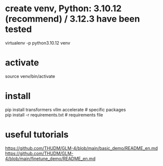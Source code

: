 # create venv, Python: 3.10.12 (recommend) / 3.12.3 have been tested
virtualenv -p python3.10.12 venv

# activate
source venv/bin/activate

# install
pip install transformers vllm accelerate # specific packages  
pip install -r requirements.txt # requirements file  

# useful tutorials
https://github.com/THUDM/GLM-4/blob/main/basic_demo/README_en.md
https://github.com/THUDM/GLM-4/blob/main/finetune_demo/README_en.md